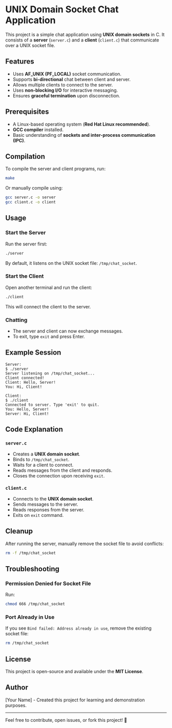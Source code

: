 # UNIX Domain Socket Chat Application

This project is a simple chat application using **UNIX domain sockets** in C. It consists of a **server** (`server.c`) and a **client** (`client.c`) that communicate over a UNIX socket file.

## Features
- Uses **AF_UNIX (PF_LOCAL)** socket communication.
- Supports **bi-directional** chat between client and server.
- Allows multiple clients to connect to the server.
- Uses **non-blocking I/O** for interactive messaging.
- Ensures **graceful termination** upon disconnection.

## Prerequisites
- A Linux-based operating system (**Red Hat Linux recommended**).
- **GCC compiler** installed.
- Basic understanding of **sockets and inter-process communication (IPC)**.

## Compilation
To compile the server and client programs, run:
```sh
make
```
Or manually compile using:
```sh
gcc server.c -o server
gcc client.c -o client
```

## Usage
### Start the Server
Run the server first:
```sh
./server
```
By default, it listens on the UNIX socket file: `/tmp/chat_socket`.

### Start the Client
Open another terminal and run the client:
```sh
./client
```
This will connect the client to the server.

### Chatting
- The server and client can now exchange messages.
- To exit, type `exit` and press Enter.

## Example Session
```
Server:
$ ./server
Server listening on /tmp/chat_socket...
Client connected!
Client: Hello, Server!
You: Hi, Client!
```

```
Client:
$ ./client
Connected to server. Type 'exit' to quit.
You: Hello, Server!
Server: Hi, Client!
```

## Code Explanation
### `server.c`
- Creates a **UNIX domain socket**.
- Binds to `/tmp/chat_socket`.
- Waits for a client to connect.
- Reads messages from the client and responds.
- Closes the connection upon receiving `exit`.

### `client.c`
- Connects to the **UNIX domain socket**.
- Sends messages to the server.
- Reads responses from the server.
- Exits on `exit` command.

## Cleanup
After running the server, manually remove the socket file to avoid conflicts:
```sh
rm -f /tmp/chat_socket
```

## Troubleshooting
### **Permission Denied for Socket File**
Run:
```sh
chmod 666 /tmp/chat_socket
```

### **Port Already in Use**
If you see `Bind failed: Address already in use`, remove the existing socket file:
```sh
rm /tmp/chat_socket
```

## License
This project is open-source and available under the **MIT License**.

## Author
[Your Name] - Created this project for learning and demonstration purposes.

---
Feel free to contribute, open issues, or fork this project! 🚀


